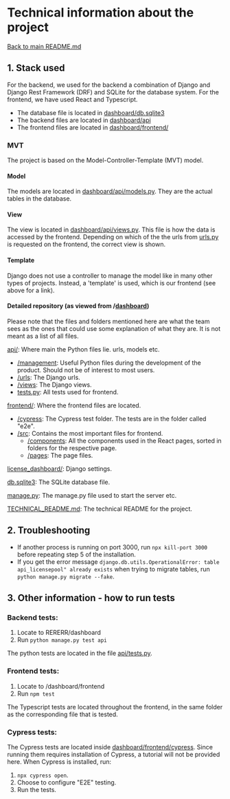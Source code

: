 # Technical information about the project

[Back to main README.md](../README.md)

## 1. Stack used

For the backend, we used for the backend a combination of Django and Django Rest Framework (DRF) and SQLite for the
database system.
For the frontend, we have used React and Typescript.

- The database file is located in [dashboard/db.sqlite3](/dashboard/db.sqlite3)
- The backend files are located in [dashboard/api](/dashboard/api)
- The frontend files are located in [dashboard/frontend/](/dashboard/frontend/)

### MVT

The project is based on the Model-Controller-Template (MVT) model.

#### Model

The models are located in [dashboard/api/models.py](dashboard/api/models.py).
They are the actual tables in the database.

#### View

The view is located in [dashboard/api/views.py](dashboard/api/views.py).
This file is how the data is accessed by the frontend.
Depending on which of the the urls from [urls.py](dashboard/api/urls.py) is requested on the frontend, the correct view
is shown.

#### Template

Django does not use a controller to manage the model like in many other types of projects.
Instead, a 'template' is used, which is our frontend (see above for a link).

#### Detailed repository (as viewed from /[dashboard](dashboard))

Please note that the files and folders mentioned here are what the team sees as the ones that could use some explanation
of what they are.
It is not meant as a list of all files.

[api/](dashboard/api): Where main the Python files lie. urls, models etc.

- [/management](dashboard/api/management): Useful Python files during the development of the product. Should not be of
  interest to most users.
- [/urls](dashboard/api/urls): The Django urls.
- [/views](dashboard/api/views): The Django views.
- [tests.py](dashboard/api/tests.py): All tests used for frontend.

[frontend/](dashboard/frontend): Where the frontend files are located.

- [/cypress](dashboard/frontend/cypress): The Cypress test folder. The tests are in the folder called "e2e".
- [/src](dashboard/frontend/src): Contains the most important files for frontend.
    - [/components](dashboard/frontend/src/components): All the components used in the React pages, sorted in folders
      for the respective page.
    - [/pages](dashboard/frontend/src/pages): The page files.

[license_dashboard/](dashboard/license_dashboard): Django settings.

[db.sqlite3](dashboard/db.sqlite3): The SQLite database file.

[manage.py](dashboard/manage.py): The manage.py file used to start the server etc.

[TECHNICAL_README.md](dashboard/TECHNICAL_README.md): The technical README for the project.

## 2. Troubleshooting

- If another process is running on port 3000, run `npx kill-port 3000` before repeating step 5 of the installation.
- If you get the error message `django.db.utils.OperationalError: table api_licensepool" already exists` when trying to
  migrate tables, run ` python manage.py migrate --fake`.

## 3. Other information - how to run tests

### Backend tests:

1. Locate to RERERR/dashboard
2. Run `python manage.py test api`

The python tests are located in the file [api/tests.py](api/tests.py).

### Frontend tests:

1. Locate to /dashboard/frontend
2. Run `npm test`

The Typescript tests are located throughout the frontend, in the same folder as the corresponding file that is tested.

### Cypress tests:
The Cypress tests are located inside [dashboard/frontend/cypress](frontend/cypress).
Since running them requires installation of Cypress, a tutorial will not be provided here.
When Cypress is installed, run:

1. `npx cypress open`.
2. Choose to configure "E2E" testing.
3. Run the tests.